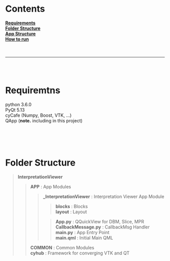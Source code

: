 # **Contents** <br/>

**[Requirements](#)** <br/>
**[Folder Structure](#)** <br/>
**[App Structure](#)** <br/>
**[How to run](#)** <br/>
<br/>
<br/>

---

<br/>
<br/>



# Requiremtns

python 3.6.0 <br/>
PyQt 5.13 <br/>
cyCafe (Numpy, Boost, VTK, ...) <br/>
QApp (**note.** including in this project) <br/>
<br/>
<br/>
<br/>
<br/>



# Folder Structure

> **InterpretationViewer** <br/>
>> **APP** : App Modules <br/>
>>> **_InterpretationViewer** : Interpretation Viewer App Module <br/>
>>>> **blocks** : Blocks <br/>
>>>> **layout** : Layout <br/>
>>>
>>>> **App.py** : QQuickView for DBM, Slice, MPR <br/>
>>>> **CallbackMessage.py** : CallbackMsg Handler <br/>
>>>> **main.py** : App Entry Point <br/>
>>>> **main.qml** : Initial Main QML <br/>
>>
>> **COMMON** : Common Modules <br/>
>> **cyhub** : Framework for converging VTK and QT <br/>
<br/>
<br/>
<br/>
<br/>



